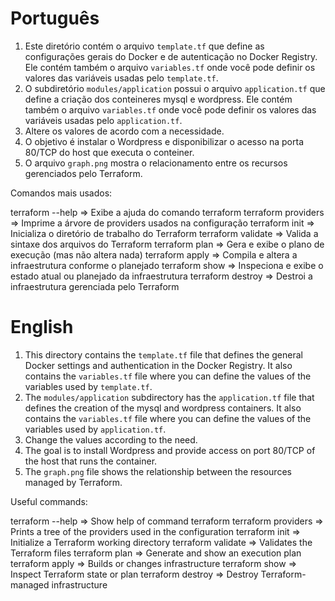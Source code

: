 # Português

1. Este diretório contém o arquivo ``template.tf`` que define as configurações gerais do Docker e de autenticação no Docker Registry. Ele contém também o arquivo ``variables.tf`` onde você pode definir os valores das variáveis usadas pelo ``template.tf``.
2. O subdiretório ``modules/application`` possui o arquivo ``application.tf`` que define a criação dos conteineres mysql e wordpress. Ele contém também o arquivo ``variables.tf`` onde você pode definir os valores das variáveis usadas pelo ``application.tf``.
3. Altere os valores de acordo com a necessidade.
4. O objetivo é instalar o Wordpress e disponibilizar o acesso na porta 80/TCP do host que executa o conteiner.
5. O arquivo ``graph.png`` mostra o relacionamento entre os recursos gerenciados pelo Terraform.

Comandos mais usados:

terraform --help    => Exibe a ajuda do comando terraform
terraform providers => Imprime a árvore de providers usados na configuração
terraform init      => Inicializa o diretório de trabalho do Terraform
terraform validate  => Valida a sintaxe dos arquivos do Terraform
terraform plan      => Gera e exibe o plano de execução (mas não altera nada)
terraform apply     => Compila e altera a infraestrutura conforme o planejado
terraform show      => Inspeciona e exibe o estado atual ou planejado da infraestrutura
terraform destroy   => Destroi a infraestrutura gerenciada pelo Terraform

# English

1. This directory contains the ``template.tf`` file that defines the general Docker settings and authentication in the Docker Registry. It also contains the ``variables.tf`` file where you can define the values of the variables used by ``template.tf``.
2. The ``modules/application`` subdirectory has the ``application.tf`` file that defines the creation of the mysql and wordpress containers. It also contains the ``variables.tf`` file where you can define the values of the variables used by ``application.tf``.
3. Change the values according to the need.
4. The goal is to install Wordpress and provide access on port 80/TCP of the host that runs the container.
5. The ``graph.png`` file shows the relationship between the resources managed by Terraform.

Useful commands:

terraform --help    => Show help of command terraform
terraform providers => Prints a tree of the providers used in the configuration
terraform init      => Initialize a Terraform working directory
terraform validate  => Validates the Terraform files
terraform plan      => Generate and show an execution plan
terraform apply     => Builds or changes infrastructure
terraform show      => Inspect Terraform state or plan
terraform destroy   => Destroy Terraform-managed infrastructure


